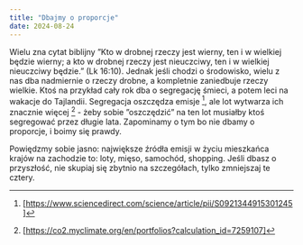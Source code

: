 ```yaml
---
title: "Dbajmy o proporcje"
date: 2024-08-24
---
```


Wielu zna cytat biblijny ”Kto w drobnej rzeczy jest wierny, ten i w wielkiej będzie wierny; a kto w drobnej rzeczy jest nieuczciwy, ten i w wielkiej nieuczciwy będzie.” (Lk 16:10). Jednak jeśli chodzi o środowisko, wielu z nas dba nadmiernie o rzeczy drobne, a kompletnie zaniedbuje rzeczy wielkie. Ktoś na przykład cały rok dba o segregację śmieci, a potem leci na wakacje do Tajlandii. Segregacja oszczędza emisje [^1], ale lot wytwarza ich znacznie więcej [^2] - żeby sobie ”oszczędzić” na ten lot musiałby ktoś segregować przez długie lata. Zapominamy o tym bo nie dbamy o proporcje, i boimy się prawdy.

Powiędzmy sobie jasno: największe źródła emisji w życiu mieszkańca krajów na zachodzie to: loty, mięso, samochód, shopping. Jeśli dbasz o przyszłość, nie skupiaj się zbytnio na szczegółach, tylko zmniejszaj te cztery. 

[^1]: [https://www.sciencedirect.com/science/article/pii/S0921344915301245]
[^2]: [https://co2.myclimate.org/en/portfolios?calculation_id=7259107]
